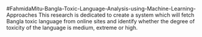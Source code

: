 #FahmidaMitu-Bangla-Toxic-Language-Analysis-using-Machine-Learning-Approaches
This research is dedicated to create a system which will fetch Bangla toxic language from online sites and identify whether the degree of toxicity of the language is medium, extreme or high.
